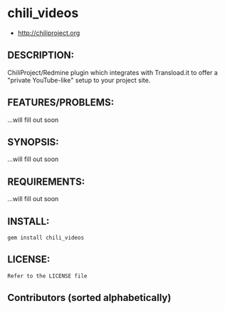 # chili_videos

* http://chiliproject.org


## DESCRIPTION:

ChiliProject/Redmine plugin which integrates with Transload.it to offer a "private YouTube-like" setup
to your project site.

## FEATURES/PROBLEMS:

...will fill out soon

## SYNOPSIS:

...will fill out soon

## REQUIREMENTS:

...will fill out soon

## INSTALL:

    gem install chili_videos

## LICENSE:

    Refer to the LICENSE file

## Contributors (sorted alphabetically)

